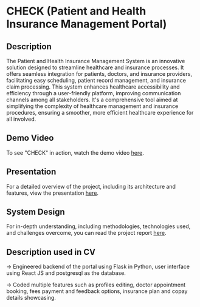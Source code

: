 # CHECK (Patient and Health Insurance Management Portal)

## Description

The Patient and Health Insurance Management System is an innovative solution designed to streamline healthcare and insurance processes. It offers seamless integration for patients, doctors, and insurance providers, facilitating easy scheduling, patient record management, and insurance claim processing. This system enhances healthcare accessibility and efficiency through a user-friendly platform, improving communication channels among all stakeholders. It's a comprehensive tool aimed at simplifying the complexity of healthcare management and insurance procedures, ensuring a smoother, more efficient healthcare experience for all involved.

## Demo Video

To see "CHECK" in action, watch the demo video [here](https://drive.google.com/file/d/1viPKW47uHS0bUthVRiZgMzqxd0cyr6o_/view?usp=drive_link).

## Presentation

For a detailed overview of the project, including its architecture and features, view the presentation [here](https://drive.google.com/file/d/1ojanfDWsMM6dys0cXW3k3zBYLY5k8Quy/view?usp=drive_link).

## System Design

For in-depth understanding, including methodologies, technologies used, and challenges overcome, you can read the project report [here](https://drive.google.com/file/d/1rsNhrUztfXeR626ZwYQdeDVwnXDc7JSD/view?usp=drive_link).

## Description used in CV

-> Engineered backend of the portal using Flask in Python, user interface using React JS and postgresql as the database. 

-> Coded multiple features such as profiles editing, doctor appointment booking, fees payment and feedback options, insurance plan and 
copay details showcasing. 
